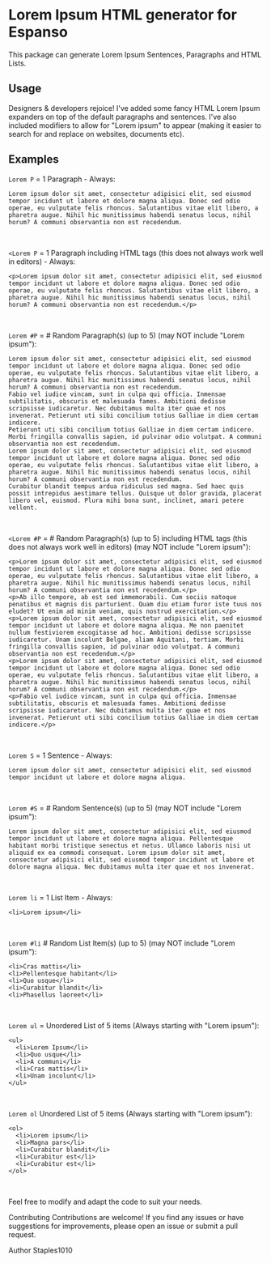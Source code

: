 # Lorem Ipsum HTML generator for Espanso
This package can generate Lorem Ipsum Sentences, Paragraphs and HTML Lists.

## Usage

Designers & developers rejoice! I've added some fancy HTML Lorem Ipsum expanders on top of the default paragraphs and sentences.
I've also included modifiers to allow for "Lorem ipsum" to appear (making it easier to search for and replace on websites, documents etc).

## Examples

```Lorem P``` = 1 Paragraph - Always:
```
Lorem ipsum dolor sit amet, consectetur adipisici elit, sed eiusmod tempor incidunt ut labore et dolore magna aliqua. Donec sed odio operae, eu vulputate felis rhoncus. Salutantibus vitae elit libero, a pharetra augue. Nihil hic munitissimus habendi senatus locus, nihil horum? A communi observantia non est recedendum.
```
</br>

```<Lorem P``` = 1 Paragraph including HTML tags (this does not always work well in editors) - Always:
```
<p>Lorem ipsum dolor sit amet, consectetur adipisici elit, sed eiusmod tempor incidunt ut labore et dolore magna aliqua. Donec sed odio operae, eu vulputate felis rhoncus. Salutantibus vitae elit libero, a pharetra augue. Nihil hic munitissimus habendi senatus locus, nihil horum? A communi observantia non est recedendum.</p>
```
</br>

```Lorem #P``` = # Random Paragraph(s) (up to 5) (may NOT include "Lorem ipsum"):
```
Lorem ipsum dolor sit amet, consectetur adipisici elit, sed eiusmod tempor incidunt ut labore et dolore magna aliqua. Donec sed odio operae, eu vulputate felis rhoncus. Salutantibus vitae elit libero, a pharetra augue. Nihil hic munitissimus habendi senatus locus, nihil horum? A communi observantia non est recedendum.
Fabio vel iudice vincam, sunt in culpa qui officia. Inmensae subtilitatis, obscuris et malesuada fames. Ambitioni dedisse scripsisse iudicaretur. Nec dubitamus multa iter quae et nos invenerat. Petierunt uti sibi concilium totius Galliae in diem certam indicere.
Petierunt uti sibi concilium totius Galliae in diem certam indicere. Morbi fringilla convallis sapien, id pulvinar odio volutpat. A communi observantia non est recedendum.
Lorem ipsum dolor sit amet, consectetur adipisici elit, sed eiusmod tempor incidunt ut labore et dolore magna aliqua. Donec sed odio operae, eu vulputate felis rhoncus. Salutantibus vitae elit libero, a pharetra augue. Nihil hic munitissimus habendi senatus locus, nihil horum? A communi observantia non est recedendum.
Curabitur blandit tempus ardua ridiculus sed magna. Sed haec quis possit intrepidus aestimare tellus. Quisque ut dolor gravida, placerat libero vel, euismod. Plura mihi bona sunt, inclinet, amari petere vellent.
```
</br>

```<Lorem #P``` = # Random Paragraph(s) (up to 5) including HTML tags (this does not always work well in editors) (may NOT include "Lorem ipsum"):
```
<p>Lorem ipsum dolor sit amet, consectetur adipisici elit, sed eiusmod tempor incidunt ut labore et dolore magna aliqua. Donec sed odio operae, eu vulputate felis rhoncus. Salutantibus vitae elit libero, a pharetra augue. Nihil hic munitissimus habendi senatus locus, nihil horum? A communi observantia non est recedendum.</p>
<p>Ab illo tempore, ab est sed immemorabili. Cum sociis natoque penatibus et magnis dis parturient. Quam diu etiam furor iste tuus nos eludet? Ut enim ad minim veniam, quis nostrud exercitation.</p>
<p>Lorem ipsum dolor sit amet, consectetur adipisici elit, sed eiusmod tempor incidunt ut labore et dolore magna aliqua. Me non paenitet nullum festiviorem excogitasse ad hoc. Ambitioni dedisse scripsisse iudicaretur. Unam incolunt Belgae, aliam Aquitani, tertiam. Morbi fringilla convallis sapien, id pulvinar odio volutpat. A communi observantia non est recedendum.</p>
<p>Lorem ipsum dolor sit amet, consectetur adipisici elit, sed eiusmod tempor incidunt ut labore et dolore magna aliqua. Donec sed odio operae, eu vulputate felis rhoncus. Salutantibus vitae elit libero, a pharetra augue. Nihil hic munitissimus habendi senatus locus, nihil horum? A communi observantia non est recedendum.</p>
<p>Fabio vel iudice vincam, sunt in culpa qui officia. Inmensae subtilitatis, obscuris et malesuada fames. Ambitioni dedisse scripsisse iudicaretur. Nec dubitamus multa iter quae et nos invenerat. Petierunt uti sibi concilium totius Galliae in diem certam indicere.</p>
```
</br>

```Lorem S``` = 1 Sentence - Always:
```
Lorem ipsum dolor sit amet, consectetur adipisici elit, sed eiusmod tempor incidunt ut labore et dolore magna aliqua.
```
</br>

```Lorem #S``` = # Random Sentence(s) (up to 5) (may NOT include "Lorem ipsum"):
```
Lorem ipsum dolor sit amet, consectetur adipisici elit, sed eiusmod tempor incidunt ut labore et dolore magna aliqua. Pellentesque habitant morbi tristique senectus et netus. Ullamco laboris nisi ut aliquid ex ea commodi consequat. Lorem ipsum dolor sit amet, consectetur adipisici elit, sed eiusmod tempor incidunt ut labore et dolore magna aliqua. Nec dubitamus multa iter quae et nos invenerat.
```
</br>

```Lorem li``` = 1 List Item - Always:
```
<li>Lorem ipsum</li>
```
</br>

```Lorem #li``` # Random List Item(s) (up to 5) (may NOT include "Lorem ipsum"):

```
<li>Cras mattis</li>
<li>Pellentesque habitant</li>
<li>Quo usque</li>
<li>Curabitur blandit</li>
<li>Phasellus laoreet</li>
```
</br>

```Lorem ul``` = Unordered List of 5 items (Always starting with "Lorem ipsum"):
</br>
```
<ul>
  <li>Lorem Ipsum</li>
  <li>Quo usque</li>
  <li>A communi</li>
  <li>Cras mattis</li>
  <li>Unam incolunt</li>
</ul>
```
</br>

```Lorem ol``` Unordered List of 5 items (Always starting with "Lorem ipsum"):
</br>
```
<ol>
  <li>Lorem ipsum</li>
  <li>Magna pars</li>
  <li>Curabitur blandit</li>
  <li>Curabitur est</li>
  <li>Curabitur est</li>
</ol>
```
</br>

Feel free to modify and adapt the code to suit your needs.

Contributing
Contributions are welcome! If you find any issues or have suggestions for improvements, please open an issue or submit a pull request.

Author Staples1010
